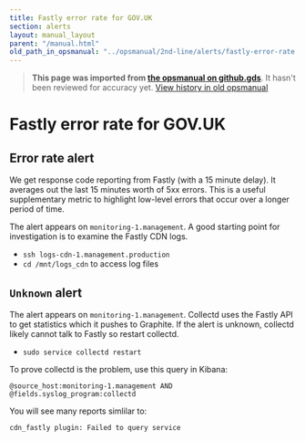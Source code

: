 ```yaml
---
title: Fastly error rate for GOV.UK
section: alerts
layout: manual_layout
parent: "/manual.html"
old_path_in_opsmanual: "../opsmanual/2nd-line/alerts/fastly-error-rate.md"
---
```




> **This page was imported from [the opsmanual on github.gds](https://github.gds/gds/opsmanual)**.
It hasn't been reviewed for accuracy yet.
[View history in old opsmanual](https://github.gds/gds/opsmanual/tree/master/2nd-line/alerts/fastly-error-rate.md)


# Fastly error rate for GOV.UK

## Error rate alert

We get response code reporting from Fastly (with a 15 minute delay). It
averages out the last 15 minutes worth of 5xx errors. This is a useful
supplementary metric to highlight low-level errors that occur over a longer
period of time.

The alert appears on `monitoring-1.management`. A good starting point for
investigation is to examine the Fastly CDN logs.

- `ssh logs-cdn-1.management.production`
- `cd /mnt/logs_cdn` to access log files

## `Unknown` alert

The alert appears on `monitoring-1.management`. Collectd uses the Fastly API to get statistics which it pushes to Graphite. If the alert is unknown, collectd likely cannot talk to Fastly so restart collectd.

- `sudo service collectd restart`

To prove collectd is the problem, use this query in Kibana:

`@source_host:monitoring-1.management AND @fields.syslog_program:collectd`

You will see many reports simlilar to:

`cdn_fastly plugin: Failed to query service`
